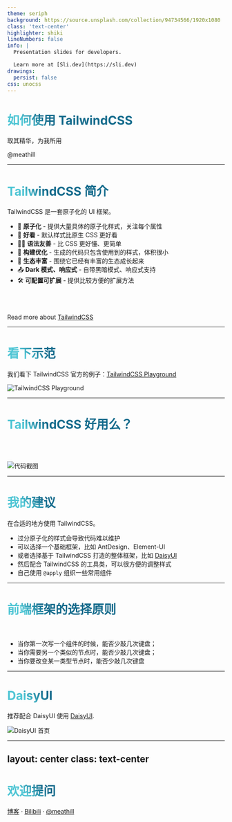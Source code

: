 ```yaml
---
theme: seriph
background: https://source.unsplash.com/collection/94734566/1920x1080
class: 'text-center'
highlighter: shiki
lineNumbers: false
info: |
  Presentation slides for developers.

  Learn more at [Sli.dev](https://sli.dev)
drawings:
  persist: false
css: unocss
---
```


# 如何使用 TailwindCSS

取其精华，为我所用

<div class="pt-12">
  <span @click="$slidev.nav.next" class="px-2 py-1 rounded cursor-pointer" hover="bg-white bg-opacity-10">
    @meathill
  </span>
</div>

<div class="abs-br m-6 flex gap-2">
  <a href="https://github.com/meathill/slides" target="_blank" alt="GitHub"
    class="text-xl icon-btn opacity-50 !border-none !hover:text-white">
    <carbon-logo-github />
  </a>
</div>

<!--
The last comment block of each slide will be treated as slide notes. It will be visible and editable in Presenter Mode along with the slide. [Read more in the docs](https://sli.dev/guide/syntax.html#notes)
-->

---

# TailwindCSS 简介

TailwindCSS 是一套原子化的 UI 框架。

- 📝 **原子化** - 提供大量具体的原子化样式，关注每个属性
- 🎨 **好看** - 默认样式比原生 CSS 更好看
- 🧑‍💻 **语法友善** - 比 CSS 更好懂、更简单
- 🤹 **构建优化** - 生成的代码只包含使用到的样式，体积很小
- 🎥 **生态丰富** - 围绕它已经有丰富的生态成长起来
- 📤 **Dark 模式、响应式** - 自带黑暗模式、响应式支持
- 🛠 **可配置可扩展** - 提供比较方便的扩展方法

<br>
<br>

Read more about [TailwindCSS](https://tailwindcss.com)

<!--
You can have `style` tag in markdown to override the style for the current page.
Learn more: https://sli.dev/guide/syntax#embedded-styles
-->

<style>
h1 {
  background-color: #2B90B6;
  background-image: linear-gradient(45deg, #4EC5D4 10%, #146b8c 20%);
  background-size: 100%;
  -webkit-background-clip: text;
  -moz-background-clip: text;
  -webkit-text-fill-color: transparent;
  -moz-text-fill-color: transparent;
}
</style>

<!--
Here is another comment.
-->

---

# 看下示范

我们看下 TailwindCSS 官方的例子：[TailwindCSS Playground](https://play.tailwindcss.com)

![TailwindCSS Playground](img_2.png)

---

# TailwindCSS 好用么？

<br>
<br>

![代码截图](img.png)

---

# 我的建议

在合适的地方使用 TailwindCSS。

- 过分原子化的样式会导致代码难以维护
- 可以选择一个基础框架，比如 AntDesign、Element-UI
- 或者选择基于 TailwindCSS 打造的整体框架，比如 [DaisyUI](https://daisyui.com)
- 然后配合 TailwindCSS 的工具类，可以很方便的调整样式
- 自己使用 `@apply` 组织一些常用组件

---

# 前端框架的选择原则

<br />

- 当你第一次写一个组件的时候，能否少敲几次键盘；
- 当你需要另一个类似的节点时，能否少敲几次键盘；
- 当你要改变某一类型节点时，能否少敲几次键盘

---

# DaisyUI

推荐配合 DaisyUI 使用 [DaisyUI](https://daisyui.com).

![DaisyUI 首页](img_1.png)

---
layout: center
class: text-center
---

# 欢迎提问

[博客](https://blog.meathill.com) · [Bilibili](https://space.bilibili.com/7409098) · [@meathill](https://weibo.com/meathill)
